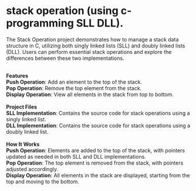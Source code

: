 # stack operation (using c-programming SLL DLL).
The Stack Operation project demonstrates how to manage a stack data structure in C, utilizing both singly linked lists (SLL) and doubly linked lists (DLL). Users can perform essential stack operations and explore the differences between these two implementations.<br>

<br>**Features**<br>
**Push Operation**: Add an element to the top of the stack.<br>
**Pop Operation**: Remove the top element from the stack.<br>
**Display Operation**: View all elements in the stack from top to bottom.<br>
<br>**Project Files**<br>
**SLL Implementation**: Contains the source code for stack operations using a singly linked list.<br>
**DLL Implementation**: Contains the source code for stack operations using a doubly linked list.<br>
<br>**How It Works**<br>
**Push Operation**: Elements are added to the top of the stack, with pointers updated as needed in both SLL and DLL implementations.<br>
**Pop Operation**: The top element is removed from the stack, with pointers adjusted accordingly.<br>
**Display Operation**: All elements in the stack are displayed, starting from the top and moving to the bottom.<br>
